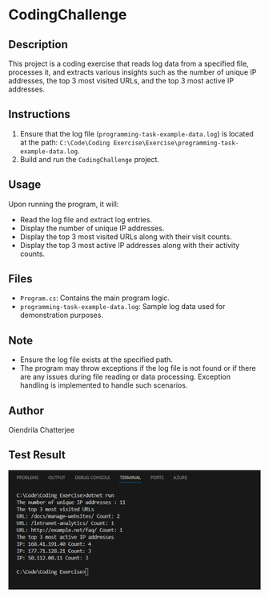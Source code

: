 # CodingChallenge

## Description

This project is a coding exercise that reads log data from a specified file, processes it, and extracts various insights such as the number of unique IP addresses, the top 3 most visited URLs, and the top 3 most active IP addresses.

## Instructions

1. Ensure that the log file (`programming-task-example-data.log`) is located at the path: `C:\Code\Coding Exercise\Exercise\programming-task-example-data.log`.
2. Build and run the `CodingChallenge` project.

## Usage

Upon running the program, it will:

- Read the log file and extract log entries.
- Display the number of unique IP addresses.
- Display the top 3 most visited URLs along with their visit counts.
- Display the top 3 most active IP addresses along with their activity counts.

## Files

- `Program.cs`: Contains the main program logic.
- `programming-task-example-data.log`: Sample log data used for demonstration purposes.

## Note

- Ensure the log file exists at the specified path.
- The program may throw exceptions if the log file is not found or if there are any issues during file reading or data processing. Exception handling is implemented to handle such scenarios.

## Author

Oiendrila Chatterjee

## Test Result

![alt text](image.png)
